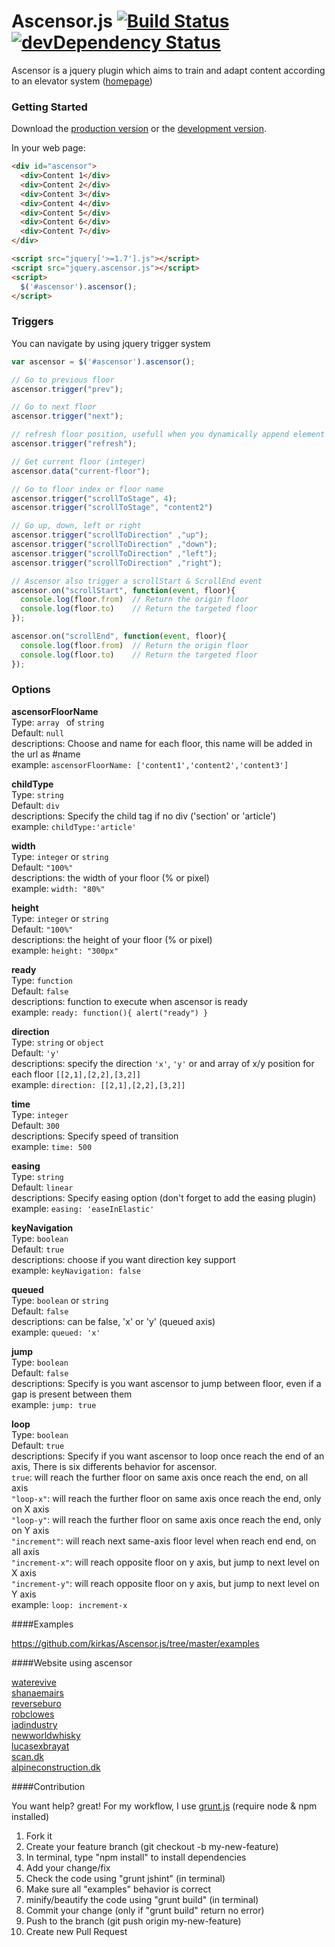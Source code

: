 # Ascensor.js [![Build Status](https://travis-ci.org/kirkas/Ascensor.js.png?branch=master)](https://travis-ci.org/kirkas/Ascensor.js) [![devDependency Status](https://david-dm.org/kirkas/Ascensor.js/dev-status.png)](https://david-dm.org/kirkas/Ascensor.js#info=devDependencies) 


Ascensor is a jquery plugin which aims to train and adapt content according to an elevator system ([homepage](http://kirkas.ch/ascensor))


### Getting Started
Download the [production version][min] or the [development version][max].

[max]: https://raw.github.com/kirkas/Ascensor.js/master/dist/jquery.ascensor.js
[min]: https://raw.github.com/kirkas/Ascensor.js/master/dist/jquery.ascensor.min.js

In your web page:
```html
<div id="ascensor">
  <div>Content 1</div>
  <div>Content 2</div>
  <div>Content 3</div>
  <div>Content 4</div>
  <div>Content 5</div>
  <div>Content 6</div>  
  <div>Content 7</div>
</div>

<script src="jquery['>=1.7'].js"></script>
<script src="jquery.ascensor.js"></script>
<script>
  $('#ascensor').ascensor();
</script>
```

### Triggers
You can navigate by using jquery trigger system

```js
var ascensor = $('#ascensor').ascensor();

// Go to previous floor
ascensor.trigger("prev");

// Go to next floor
ascensor.trigger("next");

// refresh floor position, usefull when you dynamically append element
ascensor.trigger("refresh");

// Get current floor (integer)
ascensor.data("current-floor");

// Go to floor index or floor name
ascensor.trigger("scrollToStage", 4);
ascensor.trigger("scrollToStage", "content2")

// Go up, down, left or right
ascensor.trigger("scrollToDirection" ,"up");
ascensor.trigger("scrollToDirection" ,"down");
ascensor.trigger("scrollToDirection" ,"left");
ascensor.trigger("scrollToDirection" ,"right");

// Ascensor also trigger a scrollStart & ScrollEnd event
ascensor.on("scrollStart", function(event, floor){
  console.log(floor.from)  // Return the origin floor
  console.log(floor.to)    // Return the targeted floor
});

ascensor.on("scrollEnd", function(event, floor){
  console.log(floor.from)  // Return the origin floor
  console.log(floor.to)    // Return the targeted floor
});
```

### Options


**ascensorFloorName**<br/>
Type: `array ` of `string`<br/>
Default: `null`<br/>
descriptions: Choose and name for each floor, this name will be added in the url as #name<br/>
example: `ascensorFloorName: ['content1','content2','content3']`<br/>


**childType**<br/>
Type: `string`<br/>
Default: `div`<br/>
descriptions: Specify the child tag if no div ('section' or 'article')<br/>
example: `childType:'article'`<br/>

**width**<br/>
Type: `integer` or `string`<br/>
Default: `"100%"`<br/>
descriptions: the width of your floor (% or pixel)<br/>
example: `width: "80%"`<br/>

**height**<br/>
Type: `integer` or `string`<br/>
Default: `"100%"`<br/>
descriptions: the height of your floor (% or pixel)<br/>
example: `height: "300px"`<br/>

**ready**<br/>
Type: `function`<br/>
Default: `false`<br/>
descriptions: function to execute when ascensor is ready<br/>
example: `ready: function(){ alert("ready") }`<br/>

**direction**<br/>
Type: `string` or `object`<br/>
Default: `'y'`<br/>
descriptions: specify the direction ``'x'``, ``'y'`` or and array of x/y position for each floor ``[[2,1],[2,2],[3,2]]``<br/>
example: `direction: [[2,1],[2,2],[3,2]]`<br/>


**time**<br/>
Type: `integer`<br/>
Default: `300`<br/>
descriptions: Specify speed of transition<br/>
example: `time: 500`<br/>


**easing**<br/>
Type: `string`<br/>
Default: `linear`<br/>
descriptions: Specify easing option (don't forget to add the easing plugin)<br/>
example: `easing: 'easeInElastic'`<br/>


**keyNavigation**<br/>
Type: `boolean`<br/>
Default: `true`<br/>
descriptions: choose if you want direction key support<br/>
example: `keyNavigation: false`<br/>


**queued**<br/>
Type: `boolean` or `string`<br/>
Default: `false`<br/>
descriptions: can be false, 'x' or 'y' (queued axis)<br/>
example: `queued: 'x'`<br/>

**jump**<br/>
Type: `boolean`<br/>
Default: `false`<br/>
descriptions: Specify is you want ascensor to jump between floor, even if a gap is present between them<br/>
example: `jump: true`<br/>

**loop**<br/>
Type: `boolean`<br/>
Default: `true`<br/>
descriptions: Specify if you want ascensor to loop once reach the end of an axis, There is six differents behavior for ascensor.<br/>
`true`: will reach the further floor on same axis once reach the end, on all axis<br/>
`"loop-x"`: will reach the further floor on same axis once reach the end, only on X axis<br/>
`"loop-y"`: will reach the further floor on same axis once reach the end, only on Y axis<br/>
`"increment"`: will reach next same-axis floor level when reach end end, on all axis<br/>
`"increment-x"`: will reach opposite floor on y axis, but jump to next level on X axis<br/>
`"increment-y"`: will reach opposite floor on y axis, but jump to next level on Y axis<br/>
example: `loop: increment-x`<br/>

####Examples

https://github.com/kirkas/Ascensor.js/tree/master/examples


####Website using ascensor

[waterevive](http://www.waterevive.com)<br/>
[shanaemairs](http://shanaemairs.com)<br/>
[reverseburo](http://reverseburo.com)<br/>
[robclowes](http://www.robclowes.com)<br/>
[iadindustry](http://iadindustry.se)<br/>
[newworldwhisky](http://newworldwhisky.com.au)<br/>
[lucasexbrayat](http://www.lucasexbrayat.com/#/accueil)<br/>
[scan.dk](http://scan.dk/dk/)<br/>
[alpineconstruction.dk](http://alpineconstruction.ca/)<br/>

####Contribution

You want help? great!
For my workflow, I use [grunt.js](http://gruntjs.com/) (require node & npm installed)

1. Fork it
2. Create your feature branch (git checkout -b my-new-feature)
3. In terminal, type "npm install" to install dependencies
4. Add your change/fix
5. Check the code using "grunt jshint" (in terminal)
6. Make sure all "examples" behavior is correct 
7. minify/beautify the code using "grunt build" (in terminal)
8. Commit your change (only if "grunt build" return no error)
9. Push to the branch (git push origin my-new-feature)
10. Create new Pull Request

